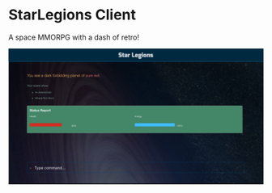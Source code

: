 # StarLegions Client

A space MMORPG with a dash of retro!

![interface](./src/images/screenie.png)
